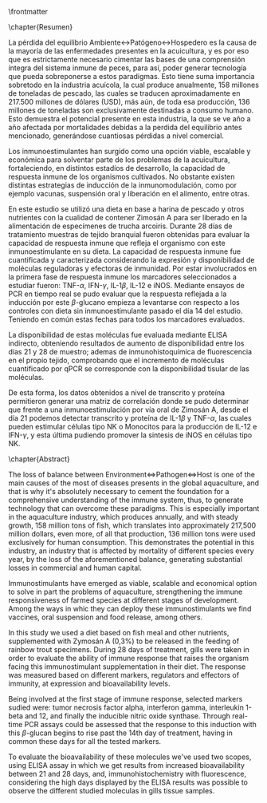 \frontmatter

\chapter{Resumen}

La pérdida del equilibrio Ambiente$\leftrightarrow$Patógeno$\leftrightarrow$Hospedero es la causa de la mayoría de las enfermedades presentes en la acuicultura, y es por eso que es estrictamente necesario cimentar las bases de una comprensión íntegra del sistema inmune de peces, para así, poder generar tecnología que pueda sobreponerse a estos paradigmas. Esto tiene suma importancia sobretodo en la industria acuícola, la cual produce anualmente, 158 millones de toneladas de pescado, las cuales se traducen aproximadamente en 217.500 millones de dólares (USD), más aún, de toda esa producción, 136 millones de toneladas son exclusivamente destinadas a consumo humano. Esto demuestra el potencial presente en esta industria, la que se ve año a año afectada por mortalidades debidas a la perdida del equilibrio antes mencionado, generándose cuantiosas pérdidas a nivel comercial. 

Los inmunoestimulantes han surgido como una opción viable, escalable y económica para solventar parte de los problemas de la acuicultura, fortaleciendo, en distintos estadíos de desarrollo, la capacidad de respuesta inmune de los organismos cultivados. No obstante existen distintas estrategias de inducción de la inmunomodulación, como por ejemplo vacunas, suspensión oral y liberación en el alimento, entre otras.

En este estudio se utilizó una dieta en base a harina de pescado y otros nutrientes con la cualidad de contener Zimosán A para ser liberado en la alimentación de especímenes de trucha arcoiris. Durante 28 días de tratamiento muestras de tejido branquial fueron obtenidas para evaluar la capacidad de respuesta inmune que refleja el organismo con este inmunoestimulante en su dieta. La capacidad de respuesta inmune fue cuantificada y caracterizada considerando la expresión y disponibilidad de moléculas reguladoras y efectoras de inmunidad. Por estar involucrados en la primera fase de respuesta inmune los marcadores seleccionados a estudiar fueron: TNF-$\alpha$, IFN-$\gamma$, IL-1$\beta$, IL-12 e iNOS.
Mediante ensayos de PCR en tiempo real se pudo evaluar que la respuesta reflejada a la inducción por este $\beta$-glucano empieza a levantarse con respecto a los controles con dieta sin inmunoestimulante pasado el día 14 del estudio. Teniendo en común estas fechas para todos los marcadores evaluados. 

La disponibilidad de estas moléculas fue evaluada mediante ELISA indirecto, obteniendo resultados de aumento de disponibilidad entre los días 21 y 28 de muestro; ademas de inmunohistoquímica de fluorescencia en el propio tejido, comprobando que el incremento de moléculas cuantificado por qPCR se corresponde con la disponibilidad tisular de las moléculas.

De esta forma, los datos obtenidos a nivel de transcrito y proteína permitieron generar una matriz de correlación donde se pudo determinar que frente a una inmunoestimulación por vía oral de Zimosán A,  desde el día 21 podemos detectar transcrito y proteína de IL-1$\beta$ y TNF-$\alpha$, las cuales pueden estimular células tipo NK o Monocitos para la producción de IL-12 e IFN-$\gamma$, y esta última pudiendo promover la sintesis de iNOS en células tipo NK.



\chapter{Abstract}

The loss of balance between Environment$\Leftrightarrow$Pathogen$\Leftrightarrow$Host is one of the main causes of the most of diseases presents in the global aquaculture, and that is why it's absolutely necessary to cement the foundation for a comprehensive understanding of the immune system, thus, to generate technology that can overcome these paradigms. This is especially important in the aquaculture industry, which produces annually, and with steady growth, 158 million tons of fish, which translates into approximately 217,500 million dollars, even more, of all that production, 136 million tons were used exclusively for human consumption. This demonstrates the potential in this industry, an industry that is affected by mortality of different species every year, by the loss of the aforementioned balance, generating substantial losses in commercial and human capital.

Immunostimulants have emerged as viable, scalable and economical option to solve in part the problems of aquaculture, strengthening the immune responsiveness of farmed species at different stages of development. Among the ways in whic they can deploy these immunostimulants we find vaccines, oral suspension and food release, among others.

In this study we used a diet based on fish meal and other nutrients, supplemented with Zymosán A (0,3\%) to be released in the feeding of rainbow trout specimens. During 28 days of treatment, gills were taken in order to evaluate the ability of immune response that raises the organism facing this immunostimulant supplementation in their diet. The response was measured based on different markers, regulators and effectors of immunity, at expression and bioavailability levels. 

Being involved at the first stage of immune response, selected markers sudied were: tumor necrosis factor alpha, interferon gamma, interleukin 1-beta and 12, and finally the inducible nitric oxide synthase. Through real-time PCR assays could be assessed that the response to this induction with this $\beta$-glucan begins to rise past the 14th day of treatment, having in common these days for all the tested markers.

To evaluate the bioavailability of these molecules we've used two scopes, using ELISA assay in which we get results from increased bioavailability between 21 and 28 days, and, immunohistochemistry with fluorescence, considering the high days displayed by the ELISA results was possible to observe the different studied moleculas in gills tissue samples.
